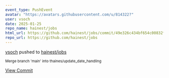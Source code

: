 ```yaml
---
event_type: PushEvent
avatar: "https://avatars.githubusercontent.com/u/814322?"
user: vsoch
date: 2025-01-25
repo_name: hainest/jobs
html_url: https://github.com/hainest/jobs/commit/49e326c434bf654c00832f98aebe92664b899c01
repo_url: https://github.com/hainest/jobs
---
```


<a href='https://github.com/vsoch' target='_blank'>vsoch</a> pushed to <a href='https://github.com/hainest/jobs' target='_blank'>hainest/jobs</a>

<small>Merge branch 'main' into thaines/update_date_handling</small>

<a href='https://github.com/hainest/jobs/commit/49e326c434bf654c00832f98aebe92664b899c01' target='_blank'>View Commit</a>